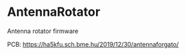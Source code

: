 # AntennaRotator
Antenna rotator firmware

PCB: https://ha5kfu.sch.bme.hu/2019/12/30/antennaforgato/
